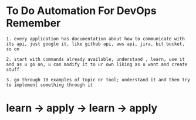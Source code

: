 # To Do Automation For DevOps Remember 
```
1. every application has documentation about how to communicate with its api, just google it, like github api, aws api, jira, bit bucket, so on 
 
2. start with commands already available, understand , learn, use it and as u go on, u can modify it to ur own liking as u want and create stuff

3. go through 10 examples of topic or tool; understand it and then try to implement something through it
```

# **learn -> apply -> learn -> apply**
